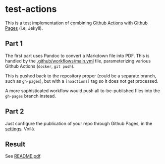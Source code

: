 # test-actions

This is a test implementation of combining [Github Actions](https://github.com/features/actions) with [Github Pages](https://pages.github.com/) (i.e, Jekyll).

## Part 1

The first part uses Pandoc to convert a Markdown file into PDF. This is handled by the [.github/workflows/main.yml](https://github.com/larsvilhuber/test-actions/.github/workflows/main.yml) file, parameterizing various Github Actions (`docker`, `git push`). 

This is pushed back to the repository proper (could be a separate branch, such as `gh-pages`), but with a `[noactions]` tag so it does not get processed. 

A more sophisticated workflow would push all to-be-published files into the `gh-pages` branch instead.

## Part 2

Just configure the publication of your repo through Github Pages, in the [settings](settings/). Voilà.

## Result

See [README.pdf](docs/README.pdf).
